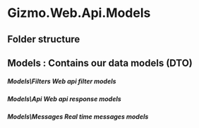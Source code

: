 # Gizmo.Web.Api.Models

## Folder structure

## Models : Contains our data models (DTO)

##### Models\Filters Web api filter models
##### Models\Api Web api response models
##### Models\Messages Real time messages models
